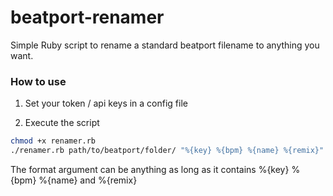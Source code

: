 beatport-renamer
================

Simple Ruby script to rename a standard beatport filename to anything you want.

### How to use

1) Set your token / api keys in a config file

2) Execute the script

``` bash
chmod +x renamer.rb
./renamer.rb path/to/beatport/folder/ "%{key} %{bpm} %{name} %{remix}" path/to/config/file


```

The format argument can be anything as long as it contains %{key} %{bpm} %{name} and %{remix}

